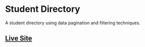 # Student Directory
A student directory using data pagination and filtering techniques.

## [Live Site](http://www.shaunvanarednne.ca/student-directory)
